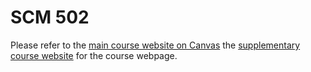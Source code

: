# SCM 502

Please refer to the [main course website on Canvas](https://canvas.asu.edu) the [supplementary course website](https://harish-guda.github.io/scm-502/) for the course webpage. 
